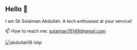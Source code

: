 ## Hello 👋
I am Sk Solaiman Abdullah. A tech enthusiast at your service!

📫 How to reach me: solaiman76149@gmail.com


<p align="left"> <img src="https://komarev.com/ghpvc/?username=abdullah16-blip&label=Profile%20views&color=0e75b6&style=flat" alt="abdullah16-blip" /> </p>

<!--
**abdullah16-blip/abdullah16-blip** is a ✨ _special_ ✨ repository because its `README.md` (this file) appears on your GitHub profile.

Here are some ideas to get you started:

- 🔭 I’m currently working on ...
- 🌱 I’m currently learning ...
- 👯 I’m looking to collaborate on ...
- 🤔 I’m looking for help with ...
- 💬 Ask me about ...
- 📫 How to reach me: ...
- 😄 Pronouns: ...
- ⚡ Fun fact: ...
-->
